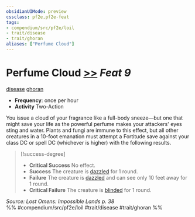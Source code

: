 ```yaml
---
obsidianUIMode: preview
cssclass: pf2e,pf2e-feat
tags:
- compendium/src/pf2e/loil
- trait/disease
- trait/ghoran
aliases: ["Perfume Cloud"]
---
```

# Perfume Cloud  [>>](rules/core-rulebook/chapter-9-playing-the-game.md#Actions "Two-Action") *Feat 9*  
[disease](rules/traits/disease.md "Disease Effect Trait")  [ghoran](rules/traits/ghoran-loil.md "Ghoran Ancestry & Heritage Trait")  

- **Frequency**: once per hour
- **Activity** Two-Action

You issue a cloud of your fragrance like a full-body sneeze—but one that might save your life as the powerful perfume makes your attackers' eyes sting and water. Plants and fungi are immune to this effect, but all other creatures in a 10-foot emanation must attempt a Fortitude save against your class DC or spell DC (whichever is higher) with the following results.

> [!success-degree] 
> - **Critical Success** No effect.
> - **Success** The creature is [dazzled](rules/conditions.md#Dazzled) for 1 round.
> - **Failure** The creature is [dazzled](rules/conditions.md#Dazzled) and can see only 10 feet away for 1 round.
> - **Critical Failure** The creature is [blinded](rules/conditions.md#Blinded) for 1 round.

*Source: Lost Omens: Impossible Lands p. 38*  
%% #compendium/src/pf2e/loil #trait/disease #trait/ghoran %%